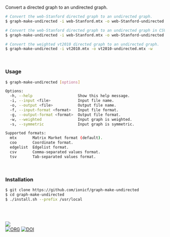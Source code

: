 Convert a directed graph to an undirected graph.

```bash
# Convert the web-Stanford directed graph to an undirected graph.
$ graph-make-undirected -i web-Stanford.mtx -o web-Stanford-undirected.mtx

# Convert the web-Stanford directed graph to an undirected graph in CSV format.
$ graph-make-undirected -i web-Stanford.mtx -o web-Stanford-undirected.tsv -f mtx -g csv

# Convert the weighted vt2010 directed graph to an undirected graph.
$ graph-make-undirected -i vt2010.mtx -o vt2010-undirected.mtx -w
```

<br>


### Usage

```bash
$ graph-make-undirected [options]

Options:
  -h, --help                    Show this help message.
  -i, --input <file>            Input file name.
  -o, --output <file>           Output file name.
  -f, --input-format <format>   Input file format.
  -g, --output-format <format>  Output file format.
  -w, --weighted                Input graph is weighted.
  -s, --symmetric               Input graph is symmetric.

Supported formats:
  mtx       Matrix Market format (default).
  coo       Coordinate format.
  edgelist  Edgelist format.
  csv       Comma-separated values format.
  tsv       Tab-separated values format.
```

<br>


### Installation

```bash
$ git clone https://github.com/ionicf/graph-make-undirected
$ cd graph-make-undirected
$ ./install.sh --prefix /usr/local
```

<br>
<br>


[![](https://img.youtube.com/vi/yqO7wVBTuLw/maxresdefault.jpg)](https://www.youtube.com/watch?v=yqO7wVBTuLw)<br>
[![ORG](https://img.shields.io/badge/org-puzzlef-green?logo=Org)](https://puzzlef.github.io)
[![DOI](https://zenodo.org/badge/732276706.svg)](https://zenodo.org/doi/10.5281/zenodo.10403710)
